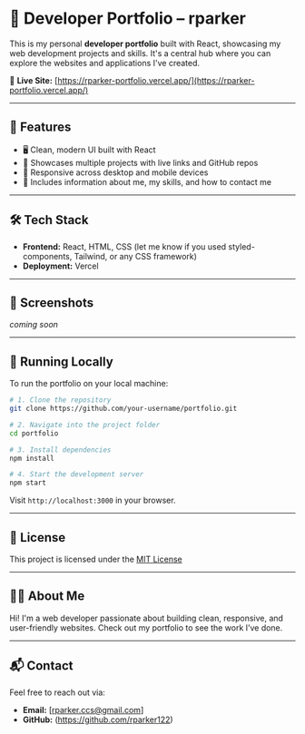 
# 💼 Developer Portfolio – rparker

This is my personal **developer portfolio** built with React, showcasing my web development projects and skills. It's a central hub where you can explore the websites and applications I've created.

🔗 **Live Site:** [https://rparker-portfolio.vercel.app/](https://rparker-portfolio.vercel.app/)

---

## 🌟 Features

- 🖥️ Clean, modern UI built with React
- 📂 Showcases multiple projects with live links and GitHub repos
- 📱 Responsive across desktop and mobile devices
- 🧠 Includes information about me, my skills, and how to contact me

---

## 🛠️ Tech Stack

- **Frontend:** React, HTML, CSS (let me know if you used styled-components, Tailwind, or any CSS framework)
- **Deployment:** Vercel

---

## 📸 Screenshots

<!-- Add or link to screenshots if you have them -->
_coming soon_

---

## 🚀 Running Locally

To run the portfolio on your local machine:

```bash
# 1. Clone the repository
git clone https://github.com/your-username/portfolio.git

# 2. Navigate into the project folder
cd portfolio

# 3. Install dependencies
npm install

# 4. Start the development server
npm start
````

Visit `http://localhost:3000` in your browser.

---

## 📄 License

This project is licensed under the [MIT License](LICENSE)

---

## 🙋‍♂️ About Me

Hi! I'm a web developer passionate about building clean, responsive, and user-friendly websites. Check out my portfolio to see the work I’ve done.

---

## 📬 Contact

Feel free to reach out via:

* **Email:** \[rparker.ccs@gmail.com]
* **GitHub:** (https://github.com/rparker122)


